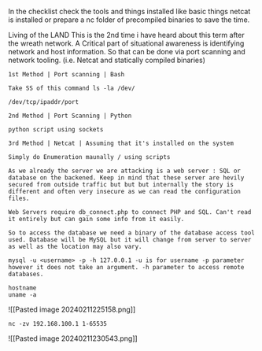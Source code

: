 
In the checklist check the tools and things installed like basic things netcat is installed or prepare a nc folder of precompiled binaries to save the time.

Living of the LAND This is the 2nd time i have heard about this term after the wreath network. A Critical part of situational awareness is identifying network and host information. So that can be done via port scanning and network tooling. (i.e. Netcat and statically compiled binaries)
```
1st Method | Port scanning | Bash

Take SS of this command ls -la /dev/

/dev/tcp/ipaddr/port

2nd Method | Port Scanning | Python

python script using sockets

3rd Method | Netcat | Assuming that it's installed on the system

Simply do Enumeration maunally / using scripts

As we already the server we are attacking is a web server : SQL or database on the backened. Keep in mind that these server are hevily secured from outside traffic but but but internally the story is different and often very insecure as we can read the configuration files.

Web Servers require db_connect.php to connect PHP and SQL. Can't read it entirely but can gain some info from it easily.

So to access the database we need a binary of the database access tool used. Database will be MySQL but it will change from server to server as well as the location may also vary.

mysql -u <username> -p -h 127.0.0.1 -u is for username -p parameter however it does not take an argument. -h parameter to access remote databases.
```

```
hostname
uname -a
```
![[Pasted image 20240211225158.png]]

```
nc -zv 192.168.100.1 1-65535
```
![[Pasted image 20240211230543.png]]

